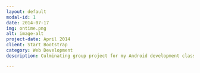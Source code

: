 ```yaml
---
layout: default
modal-id: 1
date: 2014-07-17
img: ontime.png
alt: image-alt
project-date: April 2014
client: Start Bootstrap
category: Web Development
description: Culminating group project for my Android development class, Winter 2015. We developed this app as a means of location coordination and management, to help you and all your friends arrive at a destination at the same time. Take a look at my <a href="https://gist.github.com/danignibus/2f70dce1b59f6ab3f4a0">gist</a> for my implementation of the events screen of the app!

---
```

